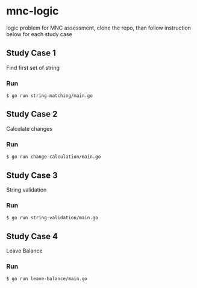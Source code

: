 # mnc-logic
logic problem for MNC assessment, clone the repo, than follow instruction below for each study case

## Study Case 1
Find first set of string
### Run
```
$ go run string-matching/main.go 
```

## Study Case 2
Calculate changes
### Run
```
$ go run change-calculation/main.go 
```

## Study Case 3
String validation
### Run
```
$ go run string-validation/main.go 
```

## Study Case 4
Leave Balance
### Run
```
$ go run leave-balance/main.go 
```
